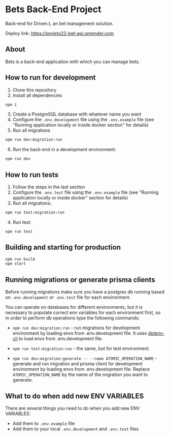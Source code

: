 # Bets Back-End Project

Back-end for Driven.t, an bet management solution.

Deploy link: https://projeto22-bet-api.onrender.com

## About

Bets is a back-end application with which you can manage bets.

## How to run for development

1. Clone this repository 
2. Install all dependencies

```bash
npm i
```

3. Create a PostgreSQL database with whatever name you want
4. Configure the `.env.development` file using the `.env.example` file (see "Running application locally or inside docker section" for details)
5. Run all migrations

```bash
npm run dev:migration:run
```

6. Run the back-end in a development environment:

```bash
npm run dev
```

## How to run tests

1. Follow the steps in the last section
2. Configure the `.env.test` file using the `.env.example` file (see "Running application locally or inside docker" section for details)
3. Run all migrations:

```bash
npm run test:migration:run
```

4. Run test:

```bash
npm run test
```

## Building and starting for production

```bash
npm run build
npm start
```

## Running migrations or generate prisma clients

Before running migrations make sure you have a postgres db running based on `.env.development` or `.env.test` file for each environment.

You can operate on databases for different environments, but it is necessary to populate correct env variables for each environment first, so in order to perform db operations type the following commands:

- `npm run dev:migration:run` - run migrations for development environment by loading envs from .env.development file. It uses [dotenv-cli](https://github.com/entropitor/dotenv-cli#readme) to load envs from .env.development file.
- `npm run test:migration:run` - the same, but for test environment.

- `npm run dev:migration:generate -- --name ATOMIC_OPERATION_NAME` - generate and run migration and prisma client for development environment by loading envs from .env.development file. Replace `ATOMIC_OPERATION_NAME` by the name of the migration you want to generate.

## What to do when add new ENV VARIABLES

There are several things you need to do when you add new ENV VARIABLES:
- Add them to `.env.example` file
- Add them to your local `.env.development` and `.env.test` files
